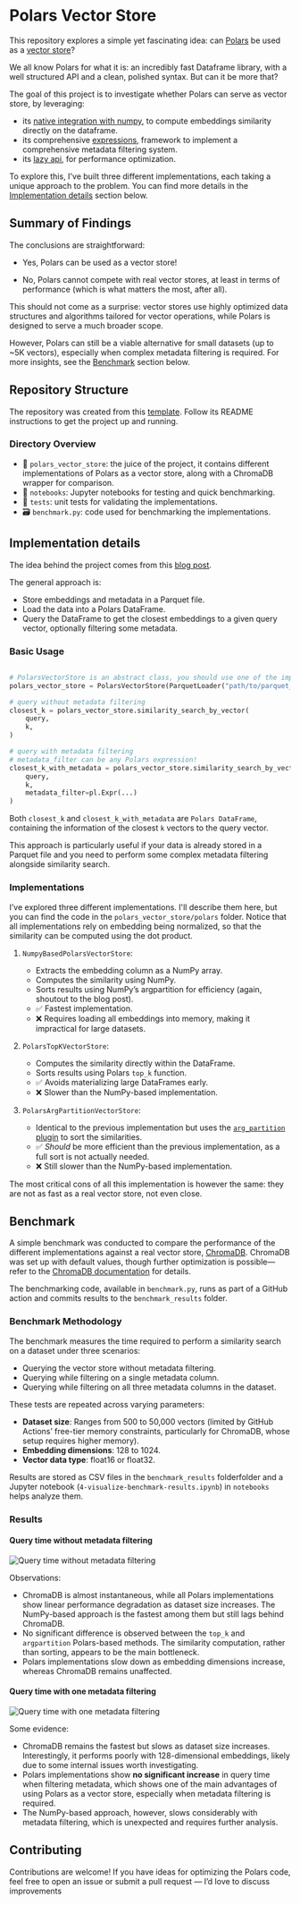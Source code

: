 # Polars Vector Store

This repository explores a simple yet fascinating idea: can [Polars](https://pola.rs/) be used as a [vector store](https://en.wikipedia.org/wiki/Vector_database)?

We all know Polars for what it is: an incredibly fast Dataframe library, with a well structured API and a clean, polished syntax. But can it be more that?

The goal of this project is to investigate whether Polars can serve as vector store, by leveraging:

- its [native integration with numpy](https://docs.pola.rs/user-guide/expressions/numpy-functions/), to compute embeddings similarity directly on the dataframe.
- its comprehensive [expressions](https://docs.pola.rs/user-guide/expressions/), framework to implement a comprehensive metadata filtering system.
- its [lazy api](https://docs.pola.rs/user-guide/lazy-api/), for performance optimization.

To explore this, I've built three different implementations, each taking a unique approach to the problem. You can find more details in the [Implementation details](#implementation-details) section below.

## Summary of Findings

The conclusions are straightforward:

- Yes, Polars can be used as a vector store!

- No, Polars cannot compete with real vector stores, at least in terms of performance (which is what matters the most, after all).

This should not come as a surprise: vector stores use highly optimized data structures and algorithms tailored for vector operations, while Polars is designed to serve a much broader scope. 

However, Polars can still be a viable alternative for small datasets  (up to ~5K vectors), especially when complex metadata filtering is required. For more insights, see the [Benchmark](#benchmark) section below.

## Repository Structure

The repository was created from this [template](https://github.com/GiovanniGiacometti/python-repo-template).  Follow its README instructions to get the project up and running.

### Directory Overview

- 📁 `polars_vector_store`: the juice of the project, it contains different implementations of Polars as a vector store, along with a ChromaDB wrapper for comparison.
- 📁 `notebooks`: Jupyter notebooks for testing and quick benchmarking.
- 📁 `tests`: unit tests for validating the implementations.
- 🗃️ `benchmark.py`: code used for benchmarking the implementations.

## Implementation details

The idea behind the project comes from this [blog post](https://minimaxir.com/2025/02/embeddings-parquet/). 

The general approach is:

- Store embeddings and metadata in a Parquet file.
- Load the data into a Polars DataFrame.
- Query the DataFrame to get the closest embeddings to a given query vector, optionally filtering some metadata.

### Basic Usage

```python

# PolarsVectorStore is an abstract class, you should use one of the implementations
polars_vector_store = PolarsVectorStore(ParquetLoader("path/to/parquet_file"))

# query without metadata filtering
closest_k = polars_vector_store.similarity_search_by_vector(
    query,
    k,
)

# query with metadata filtering
# metadata_filter can be any Polars expression!
closest_k_with_metadata = polars_vector_store.similarity_search_by_vector(
    query,
    k,
    metadata_filter=pl.Expr(...)
)

```

Both `closest_k` and `closest_k_with_metadata` are `Polars DataFrame`, containing the information of the closest `k` vectors to the query vector.

This approach is particularly useful if your data is already stored in a Parquet file and you need to perform some complex metadata filtering alongside similarity search.

### Implementations

I’ve explored three different implementations. I'll describe them here, but you can find the code in the `polars_vector_store/polars` folder. Notice that all implementations rely on embedding being normalized, so that the similarity can be computed using the dot product.

1. `NumpyBasedPolarsVectorStore`: 
    - Extracts the embedding column as a NumPy array.
    - Computes the similarity using NumPy.
    - Sorts results using NumPy’s argpartition for efficiency (again, shoutout to the blog post).
    - ✅ Fastest implementation.
    - ❌ Requires loading all embeddings into memory, making it impractical for large datasets.

2. `PolarsTopKVectorStore`: 
    - Computes the similarity directly within the DataFrame.
    - Sorts results using Polars `top_k` function.
    - ✅ Avoids materializing large DataFrames early.
    - ❌ Slower than the NumPy-based implementation.

3. `PolarsArgPartitionVectorStore`:
    - Identical to the previous implementation but uses the [`arg_partition` plugin](https://github.com/GiovanniGiacometti/polars-argpartition) to sort the similarities.
    - ✅ *Should* be more efficient than the previous implementation, as a full sort is not actually needed.
    - ❌ Still slower than the NumPy-based implementation.

The most critical cons of all this implementation is however the same: they are not as fast as a real vector store, not even close.

## Benchmark

A simple benchmark was conducted  to compare the performance of the different implementations against a real vector store, [ChromaDB](https://docs.trychroma.com/docs/overview/introduction). ChromaDB was set up with default values, though further optimization is possible—refer to the [ChromaDB documentation](https://docs.trychroma.com/docs/collections/configure) for details.

The benchmarking code, available in `benchmark.py`, runs as part of a GitHub action and commits results to the `benchmark_results` folder.

### Benchmark Methodology

The benchmark measures the time required to perform a similarity search on a dataset under three scenarios:

- Querying the vector store without metadata filtering.
- Querying while filtering on a single metadata column.
- Querying while filtering on all three metadata columns in the dataset.

These tests are repeated across varying parameters:
- **Dataset size**: Ranges from 500 to 50,000 vectors (limited by GitHub Actions’ free-tier memory constraints, particularly for ChromaDB, whose setup requires higher memory).
- **Embedding dimensions**: 128 to 1024.
- **Vector data type**: float16 or float32.

Results are stored as CSV files in the  `benchmark_results` folderfolder and a Jupyter notebook (`4-visualize-benchmark-results.ipynb`) in `notebooks` helps analyze them.

### Results

#### Query time without metadata filtering

![Query time without metadata filtering](benchmark_results/figures/perf_comparison_float16.png)

Observations:
- ChromaDB is almost instantaneous, while all Polars implementations show linear performance degradation as dataset size increases. The NumPy-based approach is the fastest among them but still lags behind ChromaDB.
- No significant difference is observed between the `top_k` and `argpartition` Polars-based methods. The similarity computation, rather than sorting, appears to be the main bottleneck.
- Polars implementations slow down as embedding dimensions increase, whereas ChromaDB remains unaffected.

#### Query time with one metadata filtering

![Query time with one metadata filtering](benchmark_results/figures/perf_comparison_one_metadata_filtering_float16.png)

Some evidence:

- ChromaDB remains the fastest but slows as dataset size increases. Interestingly, it performs poorly with 128-dimensional embeddings, likely due to some internal issues worth investigating.
- Polars implementations show **no significant increase** in query time when filtering metadata, which shows one of the main advantages of using Polars as a vector store, especially when metadata filtering is required.
- The NumPy-based approach, however, slows considerably with metadata filtering, which is unexpected and requires further analysis.

## Contributing

Contributions are welcome! If you have ideas for optimizing the Polars code, feel free to open an issue or submit a pull request — I’d love to discuss improvements